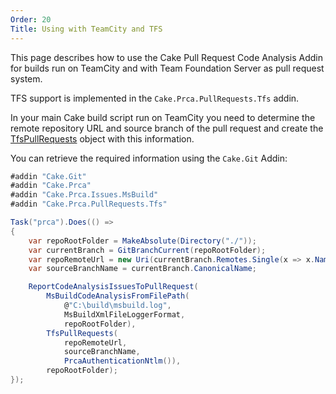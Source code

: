 ```yaml
---
Order: 20
Title: Using with TeamCity and TFS
---
```

This page describes how to use the Cake Pull Request Code Analysis Addin for builds run on
TeamCity and with Team Foundation Server as pull request system.

TFS support is implemented in the `Cake.Prca.PullRequests.Tfs` addin.

In your main Cake build script run on TeamCity you need to determine the remote repository URL and
source branch of the pull request and create the [TfsPullRequests] object with this information.

You can retrieve the required information using the `Cake.Git` Addin:

```csharp
#addin "Cake.Git"
#addin "Cake.Prca"
#addin "Cake.Prca.Issues.MsBuild"
#addin "Cake.Prca.PullRequests.Tfs"

Task("prca").Does(() =>
{
    var repoRootFolder = MakeAbsolute(Directory("./"));
    var currentBranch = GitBranchCurrent(repoRootFolder);
    var repoRemoteUrl = new Uri(currentBranch.Remotes.Single(x => x.Name == "origin").Url);
    var sourceBranchName = currentBranch.CanonicalName;

    ReportCodeAnalysisIssuesToPullRequest(
        MsBuildCodeAnalysisFromFilePath(
            @"C:\build\msbuild.log",
            MsBuildXmlFileLoggerFormat,
            repoRootFolder),
        TfsPullRequests(
            repoRemoteUrl,
            sourceBranchName,
            PrcaAuthenticationNtlm()),
        repoRootFolder);
});
```

[TfsPullRequests]: ../../api/Cake.Prca.PullRequests.Tfs/TfsPullRequestSystemAliases/